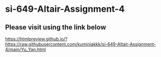 # si-649-Altair-Assignment-4
## Please visit using the link below ##
https://htmlpreview.github.io/?https://raw.githubusercontent.com/kuminiakkk/si-649-Altair-Assignment-4/main/Yu_Yan.html

